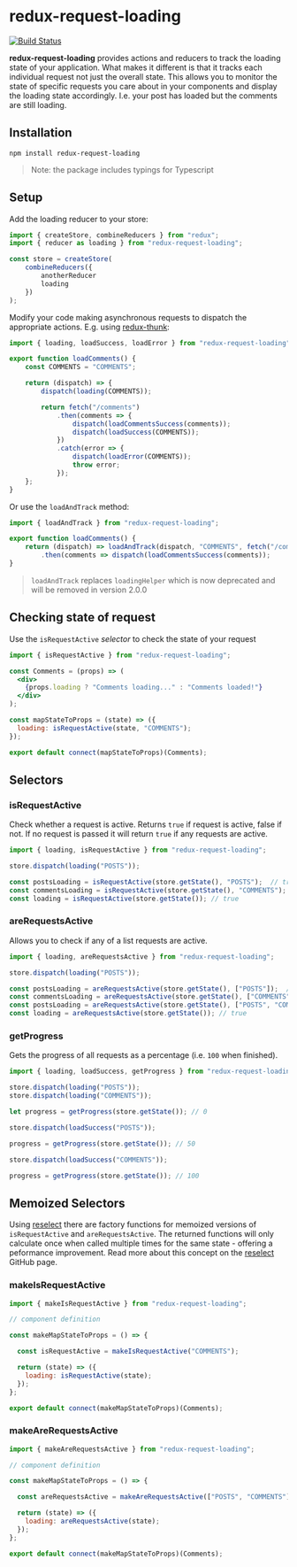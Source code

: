 # redux-request-loading

[![Build Status](https://travis-ci.org/hisuwh/redux-request-loading.svg?branch=master)](https://travis-ci.org/hisuwh/redux-request-loading)

**redux-request-loading** provides actions and reducers to track the loading state of your application.  What makes it different is that it tracks each individual request not just the overall state.  This allows you to monitor the state of specific requests you care about in your components and display the loading state accordingly.  I.e. your post has loaded but the comments are still loading.

## Installation

`npm install redux-request-loading`

> Note: the package includes typings for Typescript

## Setup

Add the loading reducer to your store:

```js
import { createStore, combineReducers } from "redux";
import { reducer as loading } from "redux-request-loading";

const store = createStore(
    combineReducers({
        anotherReducer
        loading
    })
);
```

Modify your code making asynchronous requests to dispatch the appropriate actions.  E.g. using [redux-thunk](https://github.com/gaearon/redux-thunk):

```js
import { loading, loadSuccess, loadError } from "redux-request-loading";

export function loadComments() {
    const COMMENTS = "COMMENTS";

    return (dispatch) => {
        dispatch(loading(COMMENTS));

        return fetch("/comments")
            .then(comments => {
                dispatch(loadCommentsSuccess(comments));
                dispatch(loadSuccess(COMMENTS));
            })
            .catch(error => {
                dispatch(loadError(COMMENTS));
                throw error;
            });
    };
}
```

Or use the `loadAndTrack` method:

```js
import { loadAndTrack } from "redux-request-loading";

export function loadComments() {
    return (dispatch) => loadAndTrack(dispatch, "COMMENTS", fetch("/comments"))
        .then(comments => dispatch(loadCommentsSuccess(comments));
}

```

> `loadAndTrack` replaces `loadingHelper` which is now deprecated and will be removed in version 2.0.0

## Checking state of request

Use the `isRequestActive` *selector* to check the state of your request

```jsx
import { isRequestActive } from "redux-request-loading";

const Comments = (props) => (
  <div>
    {props.loading ? "Comments loading..." : "Comments loaded!"}
  </div>
);

const mapStateToProps = (state) => ({
  loading: isRequestActive(state, "COMMENTS");
});

export default connect(mapStateToProps)(Comments);
```

## Selectors

### isRequestActive

Check whether a request is active.
Returns `true` if request is active, false if not.  If no request is passed it will return `true` if any requests are active.

```js
import { loading, isRequestActive } from "redux-request-loading";

store.dispatch(loading("POSTS"));

const postsLoading = isRequestActive(store.getState(), "POSTS");  // true
const commentsLoading = isRequestActive(store.getState(), "COMMENTS"); // false
const loading = isRequestActive(store.getState()); // true
```

### areRequestsActive

Allows you to check if any of a list requests are active.

```js
import { loading, areRequestsActive } from "redux-request-loading";

store.dispatch(loading("POSTS"));

const postsLoading = areRequestsActive(store.getState(), ["POSTS"]);  // true
const commentsLoading = areRequestsActive(store.getState(), ["COMMENTS"]); // false
const postsLoading = areRequestsActive(store.getState(), ["POSTS", "COMMENTS"]);  // true
const loading = areRequestsActive(store.getState()); // true
```

### getProgress

Gets the progress of all requests as a percentage (i.e. `100` when finished).

```js
import { loading, loadSuccess, getProgress } from "redux-request-loading";

store.dispatch(loading("POSTS"));
store.dispatch(loading("COMMENTS"));

let progress = getProgress(store.getState()); // 0

store.dispatch(loadSuccess("POSTS"));

progress = getProgress(store.getState()); // 50

store.dispatch(loadSuccess("COMMENTS"));

progress = getProgress(store.getState()); // 100
```

## Memoized Selectors

Using [reselect](https://github.com/reactjs/reselect) there are factory functions for memoized versions of `isRequestActive` and `areRequestsActive`.  The returned functions will only calculate once when called multiple times for the same state - offering a peformance improvement.  Read more about this concept on the [reselect](https://github.com/reactjs/reselect) GitHub page.

### makeIsRequestActive

```js
import { makeIsRequestActive } from "redux-request-loading";

// component definition

const makeMapStateToProps = () => {

  const isRequestActive = makeIsRequestActive("COMMENTS");

  return (state) => ({
    loading: isRequestActive(state);
  });
};

export default connect(makeMapStateToProps)(Comments);

```

### makeAreRequestsActive

```js
import { makeAreRequestsActive } from "redux-request-loading";

// component definition

const makeMapStateToProps = () => {

  const areRequestsActive = makeAreRequestsActive(["POSTS", "COMMENTS"]);

  return (state) => ({
    loading: areRequestsActive(state);
  });
};

export default connect(makeMapStateToProps)(Comments);

```
